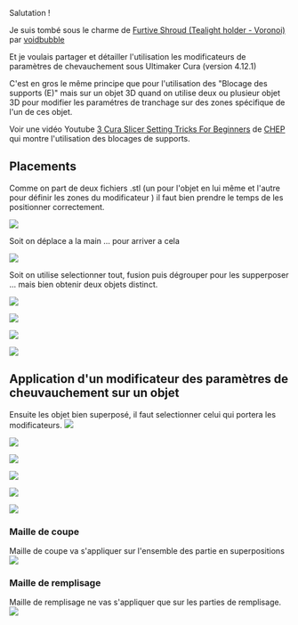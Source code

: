 Salutation !

Je suis tombé sous le charme de 
[Furtive Shroud (Tealight holder - Voronoi)](https://www.youmagine.com/designs/furtive-shroud-tealight-holder-voronoi)
par [voidbubble](https://www.youmagine.com/voidbubble)

Et je voulais partager et détailler l'utilisation les modificateurs de paramètres de chevauchement sous Ultimaker Cura (version 4.12.1)

C'est en gros le même principe que pour l'utilisation des "Blocage des supports (E)"
mais sur un objet 3D quand on utilise deux ou plusieur objet 3D pour modifier les paramétres de tranchage sur des zones spécifique de l'un de ces objet.

Voir une vidéo Youtube 
[3 Cura Slicer Setting Tricks For Beginners](https://www.youtube.com/watch?v=su_m5zV9rvA&t=136s)
de [CHEP](https://www.youtube.com/channel/UCsdc_0ZTXikARFEn2dRDJhg) qui montre l'utilisation des blocages de supports.



## Placements

Comme on part de deux fichiers .stl (un pour l'objet en lui même et l'autre pour définir les zones du modificateur )
il faut bien prendre le temps de les positionner correctement.

![](images/001_placement_0.png)

Soit on déplace a la main ... pour arriver a cela 

![](images/001_placement_6_degrouper_ctrl_shift_g_done.png)

Soit on utilise selectionner tout, fusion puis dégrouper pour les supperposer ... mais bien obtenir deux objets distinct.

![](images/001_placement_1_ctrl_a.png)

<!--![](images/001_placement_2_ctrl_a_done.png)-->

![](images/001_placement_3_fusion_ctrl_alt_g.png)

![](images/001_placement_4_fusion_ctrl_alt_g_done_.png)

![](images/001_placement_5_degrouper_ctrl_shift_g_.png)



## Application d'un modificateur des paramètres de cheuvauchement sur un objet

Ensuite les objet bien superposé, il faut selectionner celui qui portera les modificateurs.
![](images/002_modificateur_0_selection_objet.png)

![](images/002_modificateur_1_parametres_par_model.png)

![](images/002_modificateur_3_modifier_les_param_chev.png
)



![](images/002_modificateur_4_modifier_les_param_chev_selection_param.png
)



![](images/002_modificateur_5_modifier_les_param_chev_modif_val_param.png
)



![](images/002_modificateur_6_apercu_decoupage.png
)



### Maille de coupe
Maille de coupe va s'appliquer sur l'ensemble des partie en superpositions
![](images/004_Apercu_maille_de_coupe.png)


### Maille de remplisage
Maille de remplisage ne vas s'appliquer que sur les parties de remplisage.
![](images/004_Apercu_maille_de_remplissage.png
)



